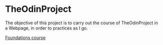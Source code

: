 # TheOdinProject

The objective of this project is to carry out the course of TheOdinProject in a Webpage, in order to practices as I go.

[Foundations course]()

